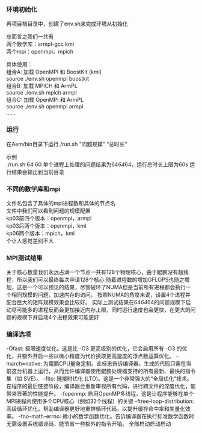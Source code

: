 ### 环境初始化

再项目根目录中，创建了env.sh来完成环境从初始化  

总而言之我们一共有  
两个数学库：armpl-gcc kml  
两个mpi：openmpi，mpich  

具体使用：  
组合A: 加载 OpenMPI 和 BoostKit (kml)  
source ./env.sh openmpi boostkit  
组合B: 加载 MPICH 和 ArmPL  
source ./env.sh mpich armpl  
组合C: 加载 OpenMPI 和 ArmPL  
source ./env.sh openmpi armpl  
……  

### 运行

在Aem/bin目录下运行./run.sh "问题规模" “总时长”  
  
示例  
./run.sh 64 60
单个进程上处理的问题结果为64*64*64，运行总时长上限为60s
运行结果会输出到当前目录

### 不同的数学库和mpi

文件名包含了具体的mpi进程数和具体的节点名  
文件中我们可以看到问题的规模配置  
kp03前四个版本：openmpi，armpl  
kp03后两个版本：openmpi，kml  
kp06两个版本：mpich，kml  
个让人感觉差别不大

### MPI测试结果

关于核心数量我们永远占满一个节点一共有128个物理核心，由于鲲鹏没有超线程，所以我们可以最终每次申请128个核心
随着进程数的增加GFLOPS也随之增加，这是一个可以预见的结果，尽管破环了NUMA但是当前所有进程都会执行一个相同规模的问题，加速内存的访问。
按照NUMA的角度来说，设置4个进程并配合巨大的矩阵规模效果会比较好。
实际上测试结果在64*64*64的问题规模下启动尽可能多的进程反而会更加接近内存上限，同时运行速度也会更快，在更大的问题的规模下并启动4个进程效果可能更好

### 编译选项

-Ofast: 极限速度优化。这是比 -O3 更高级别的优化，它会启用所有 -O3 的优化，并额外开启一些以微小精度为代价换取更高速度的浮点数运算优化。
-march=native: 为鲲鹏CPU量身定制。此标志告诉编译器，生成的代码只需在当前这台机器上运行，从而允许编译器使用鲲鹏处理器支持的所有最新、最快的指令集（如 SVE）。
-flto: 链接时优化 (LTO)。这是一个非常强大的“全局优化”技术。在程序的最后链接阶段，编译器会重新审视所有代码，进行跨文件的深度优化，能带来显著的性能提升。
-fopenmp: 启用OpenMP多线程。这是让程序能够在单个MPI进程内使用多个CPU核心（例如32个线程）的关键
-ftree-loop-distribution: 高级循环优化。帮助编译器更好地重排循环代码，以提升缓存命中率和矢量化效率。
-fno-math-errno: 微小的数学函数优化。告诉编译器在执行标准数学函数时无需设置系统错误码，能节省一些额外的指令开销。
全部启动启动启动